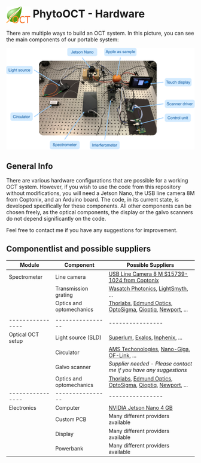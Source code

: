  # <img style="vertical-align:middle" img src="images/phyto_oct_logo.png" width="64"> PhytoOCT - Hardware 

There are multiple ways to build an OCT system. In this picture, you can see the main components of our portable system:

<p align="center">
  <img src="images/lab_hardware_overview.png">
</p>



General Info
--------
There are various hardware configurations that are possible for a working OCT system. However, if you wish to use the code from this repository without modifications, you will need a Jetson Nano, the USB line camera 8M from Coptonix, and an Arduino board. The code, in its current state, is developed specifically for these components. All other components can be chosen freely, as the optical components, the display or the galvo scanners do not depend significantly on the code.

Feel free to contact me if you have any suggestions for improvement.



Componentlist and possible suppliers
--------







| Module         | Component              | Possible Suppliers  |
|----------------|------------------------|---------------------|
| Spectrometer   | Line camera            | [USB Line Camera 8 M S15739-1024 from Coptonix](https://coptonix.com/products/usb-line-camera-8m/)   |
|                | Transmission grating   |[Wasatch Photonics](https://wasatchphotonics.com/product-category/gratings-and-diffractive-optics/gratings-for-oct/), [LightSmyth](https://www.maxlevy.com/category/TransGrat.html), ...|
|                | Optics and optomechanics            | [Thorlabs](https://www.thorlabs.com/), [Edmund Optics](https://www.edmundoptics.com/), [OptoSigma](https://www.optosigma.com), [Qioptiq](https://www.qioptiq-shop.com/), [Newport](https://www.newport.com), ...          |
|                |         |          |
|----------------|----------------|----------------|
| Optical OCT setup | Light source (SLD)  | [Superlum](https://www.superlumdiodes.com/), [Exalos](https://www.exalos.com/), [Inphenix](https://www.inphenix.com), ...         |
|  | Circulator          | [AMS Techonologies](https://www.amstechnologies-webshop.com/), [Nano-Giga](http://www.nano-giga.fr), [OF-Link](https://www.of-link.com), ...         |
|  | Galvo scanner            | *Supplier needed - Please contact me if you have any suggestions*         |
|  | Optics and optomechanics            | [Thorlabs](https://www.thorlabs.com/), [Edmund Optics](https://www.edmundoptics.com/), [OptoSigma](https://www.optosigma.com), [Qioptiq](https://www.qioptiq-shop.com/), [Newport](https://www.newport.com), ...          |
|----------------|----------------|----------------|
| Electronics | Computer  | [NVIDIA Jetson Nano 4 GB](https://developer.nvidia.com/embedded/jetson-nano-developer-kit) |
|  | Custom PCB          | Many different providers available         | 
|  | Display            | Many different providers available         |
|  | Powerbank           | Many different providers available          |







